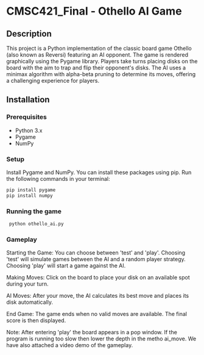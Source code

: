 # CMSC421_Final -  Othello AI Game

## Description

This project is a Python implementation of the classic board game Othello (also known as Reversi) featuring an AI opponent. The game is rendered graphically using the Pygame library. Players take turns placing disks on the board with the aim to trap and flip their opponent's disks. The AI uses a minimax algorithm with alpha-beta pruning to determine its moves, offering a challenging experience for players.

## Installation

### Prerequisites

- Python 3.x
- Pygame
- NumPy


### Setup

Install Pygame and NumPy. You can install these packages using pip. Run the following commands in your terminal:

   ```bash
   pip install pygame
   pip install numpy
   ```

### Running the game


   ```bash
    python othello_ai.py
```

### Gameplay

Starting the Game: You can choose between 'test' and 'play'. Choosing 'test' will simulate games between the AI and a random player strategy. Choosing 'play' will start a game against the AI.

Making Moves: Click on the board to place your disk on an available spot during your turn.

AI Moves: After your move, the AI calculates its best move and places its disk automatically.

End Game: The game ends when no valid moves are available. The final score is then displayed.

Note: After entering 'play' the board appears in a pop window. If the program is running too slow then lower the depth in the metho ai_move. We have also attached a video demo of the gameplay.

